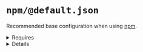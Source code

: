 # `npm/@default.json`

Recommended base configuration when using [npm](https://www.npmjs.com/).

<details>
  <summary>Requires</summary>

- npm

</details>

<details>
  <summary>Details</summary>

## npm/npmignore

_Updating `.npmignore` using `merge-top`._

- Inject comment into .npmignore explaining when to use it.

  <details>
    <summary>Requires</summary>

- npm

  </details>

</details>

